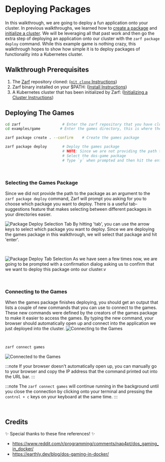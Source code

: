 # Deploying Packages

In this walkthrough, we are going to deploy a fun application onto your cluster. In previous walkthroughs, we learned how to [create a package](./0-using-zarf-package-create.md) and [initialize a cluster](./1-initializing-a-k8s-cluster.md). We will be leveraging all that past work and then go the extra step of deploying an application onto our cluster with the `zarf package deploy` command. While this example game is nothing crazy, this walkthrough hopes to show how simple it is to deploy packages of functionality into a Kubernetes cluster.

## Walkthrough Prerequisites

1. The [Zarf](https://github.com/defenseunicorns/zarf) repository cloned: ([`git clone` Instructions](https://docs.github.com/en/repositories/creating-and-managing-repositories/cloning-a-repository))
1. Zarf binary installed on your $PATH: ([Install Instructions](../3-getting-started.md#installing-zarf))
1. A Kubernetes cluster that has been initialized by Zarf: ([Initializing a Cluster Instructions](./1-initializing-a-k8s-cluster.md))

## Deploying The Games

```bash
cd zarf                   # Enter the zarf repository that you have cloned down
cd examples/game         # Enter the games directory, this is where the zarf.yaml for the game package is located

zarf package create . --confirm    # Create the games package

zarf package deploy       # Deploy the games package
                          # NOTE: Since we are not providing the path to the package as an argument, we will enter that when prompted
                          # Select the dos-game package
                          # Type `y` when prompted and then hit the enter key
```

<br />

### Selecting the Games Package

Since we did not provide the path to the package as an argument to the `zarf package deploy` command, Zarf will prompt you asking for you to choose which package you want to deploy. There is a useful tab-suggestions feature that makes selecting between different packages in your directories easier.

![Package Deploy Selection Tab](../.images/walkthroughs/package_deploy_tab.png)
By hitting 'tab', you can use the arrow keys to select which package you want to deploy. Since we are deploying the games package in this walkthrough, we will select that package and hit 'enter'.

<br />

![Package Deploy Tab Selection](../.images/walkthroughs/package_deploy_tab_selection.png)
As we have seen a few times now, we are going to be prompted with a confirmation dialog asking us to confirm that we want to deploy this package onto our cluster.v

<br />

### Connecting to the Games

When the games package finishes deploying, you should get an output that lists a couple of new commands that you can use to connect to the games. These new commands were defined by the creators of the games package to make it easier to access the games. By typing the new command, your browser should automatically open up and connect into the application we just deployed into the cluster.
![Connecting to the Games](../.images/walkthroughs/game_connect_commands.png)

<br />

```bash
zarf connect games
```

![Connected to the Games](../.images/walkthroughs/games_connected.png)

:::note
If your browser doesn't automatically open up, you can manually go to your browser and copy the IP address that the command printed out into the URL bar.
:::

:::note
The `zarf connect games` will continue running in the background until you close the connection by clicking onto your terminal and pressing the `control + c` keys on your keyboard at the same time.
:::

<br />

## Credits

:sparkles: Special thanks to these fine references! :sparkles:

- <https://www.reddit.com/r/programming/comments/nap4pt/dos_gaming_in_docker/>
- <https://earthly.dev/blog/dos-gaming-in-docker/>
